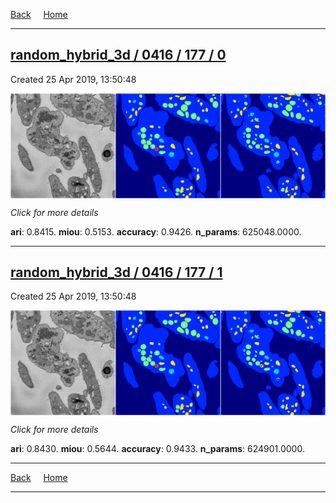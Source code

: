 
[Back](..)&nbsp;&nbsp;&nbsp;&nbsp;&nbsp;[Home](https://leapmanlab.github.io/snapshots)

---

<div class="summary"><a href="0"><h2>random_hybrid_3d / 0416 / 177 / 0</h2></a><p>Created 25 Apr 2019, 13:50:48
</p><a href="0"><img src="0/media/summary.png" align="center"></a><p>
<i>Click for more details</i>
</p></div>

**ari**: 0.8415. **miou**: 0.5153. **accuracy**: 0.9426. **n_params**: 625048.0000. 

---

<div class="summary"><a href="1"><h2>random_hybrid_3d / 0416 / 177 / 1</h2></a><p>Created 25 Apr 2019, 13:50:48
</p><a href="1"><img src="1/media/summary.png" align="center"></a><p>
<i>Click for more details</i>
</p></div>

**ari**: 0.8430. **miou**: 0.5644. **accuracy**: 0.9433. **n_params**: 624901.0000. 

---

[Back](..)&nbsp;&nbsp;&nbsp;&nbsp;&nbsp;[Home](https://leapmanlab.github.io/snapshots)

---